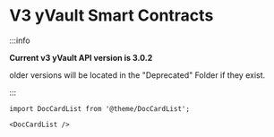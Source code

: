 # V3 yVault Smart Contracts

:::info

**Current v3 yVault API version is 3.0.2**

older versions will be located in the "Deprecated" Folder if they exist.

:::

```mdx-code-block
import DocCardList from '@theme/DocCardList';

<DocCardList />
```
